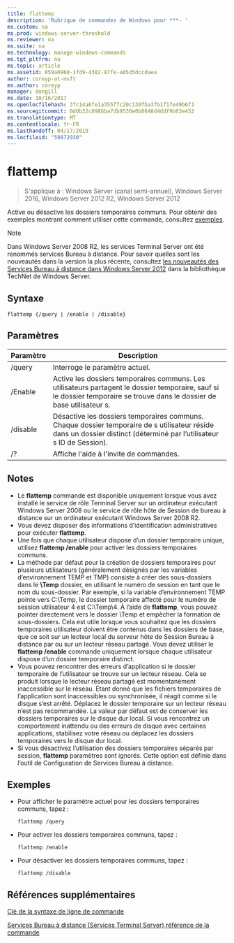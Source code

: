 ```yaml
---
title: flattemp
description: 'Rubrique de commandes de Windows pour ***- '
ms.custom: na
ms.prod: windows-server-threshold
ms.reviewer: na
ms.suite: na
ms.technology: manage-windows-commands
ms.tgt_pltfrm: na
ms.topic: article
ms.assetid: 059a0960-1fd9-4382-87fe-a85d5dccdaea
author: coreyp-at-msft
ms.author: coreyp
manager: dongill
ms.date: 10/16/2017
ms.openlocfilehash: 3fc14a6fe1a355f7c20c130fba3fb1f17e49b6f1
ms.sourcegitcommit: 0d0b32c8986ba7db9536e0b8648d4ddf9b03e452
ms.translationtype: MT
ms.contentlocale: fr-FR
ms.lasthandoff: 04/17/2019
ms.locfileid: "59872930"
---
```

# <a name="flattemp"></a>flattemp

>S'applique à : Windows Server (canal semi-annuel), Windows Server 2016, Windows Server 2012 R2, Windows Server 2012

Active ou désactive les dossiers temporaires communs.
Pour obtenir des exemples montrant comment utiliser cette commande, consultez [exemples](#BKMK_examples).

> [!NOTE]
> Dans Windows Server 2008 R2, les services Terminal Server ont été renommés services Bureau à distance. Pour savoir quelles sont les nouveautés dans la version la plus récente, consultez [les nouveautés des Services Bureau à distance dans Windows Server 2012](https://technet.microsoft.com/library/hh831527) dans la bibliothèque TechNet de Windows Server.

## <a name="syntax"></a>Syntaxe
```
flattemp {/query | /enable | /disable}
```

## <a name="parameters"></a>Paramètres
|Paramètre|Description|
|-------|--------|
|/query|Interroge le paramètre actuel.|
|/Enable|Active les dossiers temporaires communs. Les utilisateurs partagent le dossier temporaire, sauf si le dossier temporaire se trouve dans le dossier de base utilisateur s.|
|/disable|Désactive les dossiers temporaires communs. Chaque dossier temporaire de s utilisateur réside dans un dossier distinct (déterminé par l’utilisateur s ID de Session).|
|/?|Affiche l'aide à l'invite de commandes.|

## <a name="remarks"></a>Notes
-   Le **flattemp** commande est disponible uniquement lorsque vous avez installé le service de rôle Terminal Server sur un ordinateur exécutant Windows Server 2008 ou le service de rôle hôte de Session de bureau à distance sur un ordinateur exécutant Windows Server 2008 R2.
-   Vous devez disposer des informations d’identification administratives pour exécuter **flattemp**.
-   Une fois que chaque utilisateur dispose d’un dossier temporaire unique, utilisez **flattemp /enable** pour activer les dossiers temporaires communs.
-   La méthode par défaut pour la création de dossiers temporaires pour plusieurs utilisateurs (généralement désignés par les variables d’environnement TEMP et TMP) consiste à créer des sous-dossiers dans le **\Temp** dossier, en utilisant le numéro de session en tant que le nom du sous-dossier. Par exemple, si la variable d’environnement TEMP pointe vers C:\Temp, le dossier temporaire affecté pour le numéro de session utilisateur 4 est C:\Temp\4. À l’aide de **flattemp**, vous pouvez pointer directement vers le dossier \Temp et empêcher la formation de sous-dossiers. Cela est utile lorsque vous souhaitez que les dossiers temporaires utilisateur doivent être contenus dans les dossiers de base, que ce soit sur un lecteur local du serveur hôte de Session Bureau à distance par ou sur un lecteur réseau partagé. Vous devez utiliser le **flattemp /enable** commande uniquement lorsque chaque utilisateur dispose d’un dossier temporaire distinct.
-   Vous pouvez rencontrer des erreurs d’application si le dossier temporaire de l’utilisateur se trouve sur un lecteur réseau. Cela se produit lorsque le lecteur réseau partagé est momentanément inaccessible sur le réseau. Étant donné que les fichiers temporaires de l’application sont inaccessibles ou synchronisée, il réagit comme si le disque s’est arrêté. Déplacez le dossier temporaire sur un lecteur réseau n’est pas recommandée. La valeur par défaut est de conserver les dossiers temporaires sur le disque dur local. Si vous rencontrez un comportement inattendu ou des erreurs de disque avec certaines applications, stabilisez votre réseau ou déplacez les dossiers temporaires vers le disque dur local.
-   Si vous désactivez l’utilisation des dossiers temporaires séparés par session, **flattemp** paramètres sont ignorés. Cette option est définie dans l’outil de Configuration de Services Bureau à distance.

## <a name="BKMK_examples"></a>Exemples
-   Pour afficher le paramètre actuel pour les dossiers temporaires communs, tapez :
    ```
    flattemp /query
    ```
-   Pour activer les dossiers temporaires communs, tapez :
    ```
    flattemp /enable
    ```
-   Pour désactiver les dossiers temporaires communs, tapez :
    ```
    flattemp /disable
    ```

## <a name="additional-references"></a>Références supplémentaires
[Clé de la syntaxe de ligne de commande](command-line-syntax-key.md)

[Services Bureau à distance &#40;Services Terminal Server&#41; référence de la commande](remote-desktop-services-terminal-services-command-reference.md)

